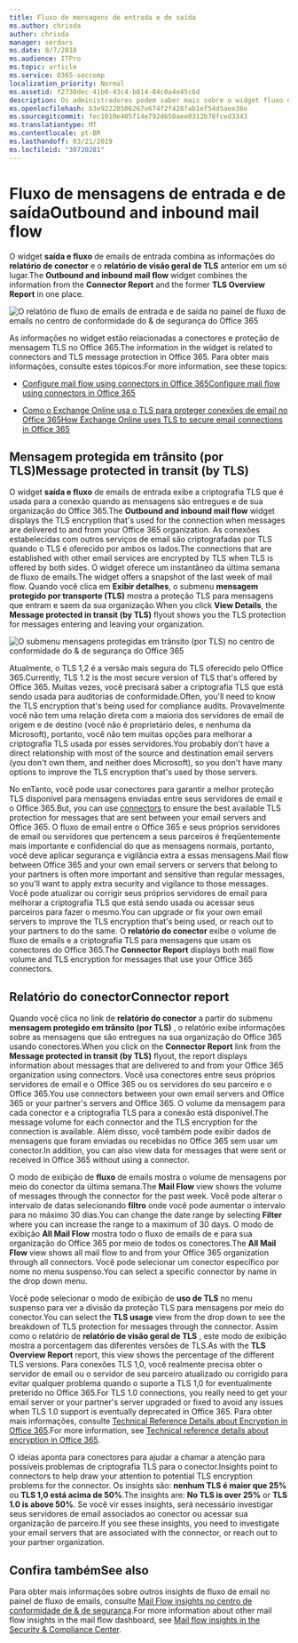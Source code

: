 ```yaml
---
title: Fluxo de mensagens de entrada e de saída
ms.author: chrisda
author: chrisda
manager: serdars
ms.date: 8/7/2018
ms.audience: ITPro
ms.topic: article
ms.service: O365-seccomp
localization_priority: Normal
ms.assetid: f2738dec-41b0-43c4-b814-84c0a4e45c6d
description: Os administradores podem saber mais sobre o widget fluxo de email de saída e entrada no painel de fluxo de emails no centro de conformidade do & de segurança do Office 365.
ms.openlocfilehash: b3e92228506267e674f2f428fab1ef54d5aee38e
ms.sourcegitcommit: fec1010e405f14e792d650aee0312b78fced3343
ms.translationtype: MT
ms.contentlocale: pt-BR
ms.lasthandoff: 03/21/2019
ms.locfileid: "30720281"
---
```

# <a name="outbound-and-inbound-mail-flow"></a><span data-ttu-id="3b68e-103">Fluxo de mensagens de entrada e de saída</span><span class="sxs-lookup"><span data-stu-id="3b68e-103">Outbound and inbound mail flow</span></span>

<span data-ttu-id="3b68e-104">O widget **saída e fluxo** de emails de entrada combina as informações do **relatório de conector** e o **relatório de visão geral de TLS** anterior em um só lugar.</span><span class="sxs-lookup"><span data-stu-id="3b68e-104">The **Outbound and inbound mail flow** widget combines the information from the **Connector Report** and the former **TLS Overview Report** in one place.</span></span>

![O relatório de fluxo de emails de entrada e de saída no painel de fluxo de emails no centro de conformidade do & de segurança do Office 365](media/2c591d1c-bad6-4b72-890e-f8fdfd4f447a.png)

<span data-ttu-id="3b68e-106">As informações no widget estão relacionadas a conectores e proteção de mensagem TLS no Office 365.</span><span class="sxs-lookup"><span data-stu-id="3b68e-106">The information in the widget is related to connectors and TLS message protection in Office 365.</span></span> <span data-ttu-id="3b68e-107">Para obter mais informações, consulte estes tópicos:</span><span class="sxs-lookup"><span data-stu-id="3b68e-107">For more information, see these topics:</span></span>

- [<span data-ttu-id="3b68e-108">Configure mail flow using connectors in Office 365</span><span class="sxs-lookup"><span data-stu-id="3b68e-108">Configure mail flow using connectors in Office 365</span></span>](https://technet.microsoft.com/library/ms.exch.eac.connectorselection.aspx)

- [<span data-ttu-id="3b68e-109">Como o Exchange Online usa o TLS para proteger conexões de email no Office 365</span><span class="sxs-lookup"><span data-stu-id="3b68e-109">How Exchange Online uses TLS to secure email connections in Office 365</span></span>](https://support.office.com/article/4CDE0CDA-3430-4DC0-B489-F2C0736C929F)

## <a name="message-protected-in-transit-by-tls"></a><span data-ttu-id="3b68e-110">Mensagem protegida em trânsito (por TLS)</span><span class="sxs-lookup"><span data-stu-id="3b68e-110">Message protected in transit (by TLS)</span></span>

<span data-ttu-id="3b68e-111">O widget **saída e fluxo** de emails de entrada exibe a criptografia TLS que é usada para a conexão quando as mensagens são entregues e de sua organização do Office 365.</span><span class="sxs-lookup"><span data-stu-id="3b68e-111">The **Outbound and inbound mail flow** widget displays the TLS encryption that's used for the connection when messages are delivered to and from your Office 365 organization.</span></span> <span data-ttu-id="3b68e-112">As conexões estabelecidas com outros serviços de email são criptografadas por TLS quando o TLS é oferecido por ambos os lados.</span><span class="sxs-lookup"><span data-stu-id="3b68e-112">The connections that are established with other email services are encrypted by TLS when TLS is offered by both sides.</span></span> <span data-ttu-id="3b68e-113">O widget oferece um instantâneo da última semana de fluxo de emails.</span><span class="sxs-lookup"><span data-stu-id="3b68e-113">The widget offers a snapshot of the last week of mail flow.</span></span> <span data-ttu-id="3b68e-114">Quando você clica em **Exibir detalhes**, o submenu **mensagem protegido por transporte (TLS)** mostra a proteção TLS para mensagens que entram e saem da sua organização.</span><span class="sxs-lookup"><span data-stu-id="3b68e-114">When you click **View Details**, the **Message protected in transit (by TLS)** flyout shows you the TLS protection for messages entering and leaving your organization.</span></span>

![O submenu mensagens protegidas em trânsito (por TLS) no centro de conformidade do & de segurança do Office 365](media/825aa74c-413d-4141-8e3c-dfe68ae78eed.png)

<span data-ttu-id="3b68e-116">Atualmente, o TLS 1,2 é a versão mais segura do TLS oferecido pelo Office 365.</span><span class="sxs-lookup"><span data-stu-id="3b68e-116">Currently, TLS 1.2 is the most secure version of TLS that's offered by Office 365.</span></span> <span data-ttu-id="3b68e-117">Muitas vezes, você precisará saber a criptografia TLS que está sendo usada para auditorias de conformidade.</span><span class="sxs-lookup"><span data-stu-id="3b68e-117">Often, you'll need to know the TLS encryption that's being used for compliance audits.</span></span> <span data-ttu-id="3b68e-118">Provavelmente você não tem uma relação direta com a maioria dos servidores de email de origem e de destino (você não é proprietário deles, e nenhuma da Microsoft), portanto, você não tem muitas opções para melhorar a criptografia TLS usada por esses servidores.</span><span class="sxs-lookup"><span data-stu-id="3b68e-118">You probably don't have a direct relationship with most of the source and destination email servers (you don't own them, and neither does Microsoft), so you don't have many options to improve the TLS encryption that's used by those servers.</span></span>

<span data-ttu-id="3b68e-119">No enTanto, você [](https://technet.microsoft.com/library/ms.exch.eac.connectorselection.aspx) pode usar conectores para garantir a melhor proteção TLS disponível para mensagens enviadas entre seus servidores de email e o Office 365.</span><span class="sxs-lookup"><span data-stu-id="3b68e-119">But, you can use [connectors](https://technet.microsoft.com/library/ms.exch.eac.connectorselection.aspx) to ensure the best available TLS protection for messages that are sent between your email servers and Office 365.</span></span> <span data-ttu-id="3b68e-120">O fluxo de email entre o Office 365 e seus próprios servidores de email ou servidores que pertencem a seus parceiros é freqüentemente mais importante e confidencial do que as mensagens normais, portanto, você deve aplicar segurança e vigilância extra a essas mensagens.</span><span class="sxs-lookup"><span data-stu-id="3b68e-120">Mail flow between Office 365 and your own email servers or servers that belong to your partners is often more important and sensitive than regular messages, so you'll want to apply extra security and vigilance to those messages.</span></span> <span data-ttu-id="3b68e-121">Você pode atualizar ou corrigir seus próprios servidores de email para melhorar a criptografia TLS que está sendo usada ou acessar seus parceiros para fazer o mesmo.</span><span class="sxs-lookup"><span data-stu-id="3b68e-121">You can upgrade or fix your own email servers to improve the TLS encryption that's being used, or reach out to your partners to do the same.</span></span> <span data-ttu-id="3b68e-122">O **relatório do conector** exibe o volume de fluxo de emails e a criptografia TLS para mensagens que usam os conectores do Office 365.</span><span class="sxs-lookup"><span data-stu-id="3b68e-122">The **Connector Report** displays both mail flow volume and TLS encryption for messages that use your Office 365 connectors.</span></span>

## <a name="connector-report"></a><span data-ttu-id="3b68e-123">Relatório do conector</span><span class="sxs-lookup"><span data-stu-id="3b68e-123">Connector report</span></span>

<span data-ttu-id="3b68e-124">Quando você clica no link de **relatório do conector** a partir do submenu **mensagem protegido em trânsito (por TLS)** , o relatório exibe informações sobre as mensagens que são entregues na sua organização do Office 365 usando conectores.</span><span class="sxs-lookup"><span data-stu-id="3b68e-124">When you click on the **Connector Report** link from the **Message protected in transit (by TLS)** flyout, the report displays information about messages that are delivered to and from your Office 365 organization using connectors.</span></span> <span data-ttu-id="3b68e-125">Você usa conectores entre seus próprios servidores de email e o Office 365 ou os servidores do seu parceiro e o Office 365.</span><span class="sxs-lookup"><span data-stu-id="3b68e-125">You use connectors between your own email servers and Office 365 or your partner's servers and Office 365.</span></span> <span data-ttu-id="3b68e-126">O volume da mensagem para cada conector e a criptografia TLS para a conexão está disponível.</span><span class="sxs-lookup"><span data-stu-id="3b68e-126">The message volume for each connector and the TLS encryption for the connection is available.</span></span> <span data-ttu-id="3b68e-127">Além disso, você também pode exibir dados de mensagens que foram enviadas ou recebidas no Office 365 sem usar um conector.</span><span class="sxs-lookup"><span data-stu-id="3b68e-127">In addition, you can also view data for messages that were sent or received in Office 365 without using a connector.</span></span>

<span data-ttu-id="3b68e-128">O modo de exibição de **fluxo** de emails mostra o volume de mensagens por meio do conector da última semana.</span><span class="sxs-lookup"><span data-stu-id="3b68e-128">The **Mail Flow** view shows the volume of messages through the connector for the past week.</span></span> <span data-ttu-id="3b68e-129">Você pode alterar o intervalo de datas selecionando **filtro** onde você pode aumentar o intervalo para no máximo 30 dias.</span><span class="sxs-lookup"><span data-stu-id="3b68e-129">You can change the date range by selecting **Filter** where you can increase the range to a maximum of 30 days.</span></span> <span data-ttu-id="3b68e-130">O modo de exibição **All Mail Flow** mostra todo o fluxo de emails de e para sua organização do Office 365 por meio de todos os conectores.</span><span class="sxs-lookup"><span data-stu-id="3b68e-130">The **All Mail Flow** view shows all mail flow to and from your Office 365 organization through all connectors.</span></span> <span data-ttu-id="3b68e-131">Você pode selecionar um conector específico por nome no menu suspenso.</span><span class="sxs-lookup"><span data-stu-id="3b68e-131">You can select a specific connector by name in the drop down menu.</span></span>

<span data-ttu-id="3b68e-132">Você pode selecionar o modo de exibição de **uso de TLS** no menu suspenso para ver a divisão da proteção TLS para mensagens por meio do conector.</span><span class="sxs-lookup"><span data-stu-id="3b68e-132">You can select the **TLS usage** view from the drop down to see the breakdown of TLS protection for messages through the connector.</span></span> <span data-ttu-id="3b68e-133">Assim como o relatório de **relatório de visão geral de TLS** , este modo de exibição mostra a porcentagem das diferentes versões de TLS.</span><span class="sxs-lookup"><span data-stu-id="3b68e-133">As with the **TLS Overview Report** report, this view shows the percentage of the different TLS versions.</span></span> <span data-ttu-id="3b68e-134">Para conexões TLS 1,0, você realmente precisa obter o servidor de email ou o servidor de seu parceiro atualizado ou corrigido para evitar qualquer problema quando o suporte a TLS 1,0 for eventualmente preterido no Office 365.</span><span class="sxs-lookup"><span data-stu-id="3b68e-134">For TLS 1.0 connections, you really need to get your email server or your partner's server upgraded or fixed to avoid any issues when TLS 1.0 support is eventually deprecated in Office 365.</span></span> <span data-ttu-id="3b68e-135">Para obter mais informações, consulte [Technical Reference Details about Encryption in Office 365](https://support.office.com/article/862cbe93-4268-4ef9-ba79-277545ecf221).</span><span class="sxs-lookup"><span data-stu-id="3b68e-135">For more information, see [Technical reference details about encryption in Office 365](https://support.office.com/article/862cbe93-4268-4ef9-ba79-277545ecf221).</span></span>

<span data-ttu-id="3b68e-136">O ideias aponta para conectores para ajudar a chamar a atenção para possíveis problemas de criptografia TLS para o conector.</span><span class="sxs-lookup"><span data-stu-id="3b68e-136">Insights point to connectors to help draw your attention to potential TLS encryption problems for the connector.</span></span> <span data-ttu-id="3b68e-137">Os insights são: **nenhum TLS é maior que 25%** ou **TLS 1,0 está acima de 50%**.</span><span class="sxs-lookup"><span data-stu-id="3b68e-137">The insights are: **No TLS is over 25%** or **TLS 1.0 is above 50%**.</span></span> <span data-ttu-id="3b68e-138">Se você vir esses insights, será necessário investigar seus servidores de email associados ao conector ou acessar sua organização de parceiro.</span><span class="sxs-lookup"><span data-stu-id="3b68e-138">If you see these insights, you need to investigate your email servers that are associated with the connector, or reach out to your partner organization.</span></span>

## <a name="see-also"></a><span data-ttu-id="3b68e-139">Confira também</span><span class="sxs-lookup"><span data-stu-id="3b68e-139">See also</span></span>

<span data-ttu-id="3b68e-140">Para obter mais informações sobre outros insights de fluxo de email no painel de fluxo de emails, consulte [Mail Flow insights no centro de conformidade de & de segurança](mail-flow-insights.md).</span><span class="sxs-lookup"><span data-stu-id="3b68e-140">For more information about other mail flow insights in the mail flow dashboard, see [Mail flow insights in the Security & Compliance Center](mail-flow-insights.md).</span></span>
